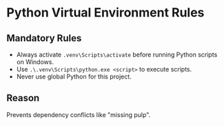 # Python Virtual Environment Rules

## Mandatory Rules
- Always activate `.venv\Scripts\activate` before running Python scripts on Windows.
- Use `.\.venv\Scripts\python.exe <script>` to execute scripts.
- Never use global Python for this project.

## Reason
Prevents dependency conflicts like "missing pulp".
